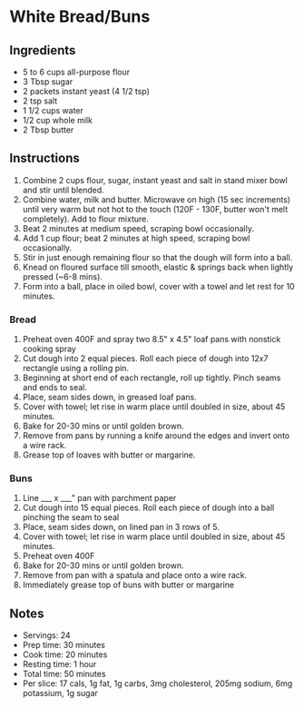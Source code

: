 # White Bread/Buns

## Ingredients

- 5 to 6 cups all-purpose flour
- 3 Tbsp sugar
- 2 packets instant yeast (4 1/2 tsp)
- 2 tsp salt
- 1 1/2 cups water
- 1/2 cup whole milk
- 2 Tbsp butter

## Instructions

1. Combine 2 cups flour, sugar, instant yeast and salt in stand mixer bowl and stir until blended.
1. Combine water, milk and butter. Microwave on high (15 sec increments) until very warm but not hot to the touch (120F - 130F, butter won't melt completely). Add to flour mixture.
1. Beat 2 minutes at medium speed, scraping bowl occasionally.
1. Add 1 cup flour; beat 2 minutes at high speed, scraping bowl occasionally.
1. Stir in just enough remaining flour so that the dough will form into a ball.
1. Knead on floured surface till smooth, elastic & springs back when lightly pressed (~6-8 mins).
1. Form into a ball, place in oiled bowl, cover with a towel and let rest for 10 minutes.

### Bread

1. Preheat oven 400F and spray two 8.5" x 4.5" loaf pans with nonstick cooking spray
1. Cut dough into 2 equal pieces. Roll each piece of dough into 12x7 rectangle using a rolling pin.
1. Beginning at short end of each rectangle, roll up tightly. Pinch seams and ends to seal.
1. Place, seam sides down, in greased loaf pans.
1. Cover with towel; let rise in warm place until doubled in size, about 45 minutes.
1. Bake for 20-30 mins or until golden brown.
1. Remove from pans by running a knife around the edges and invert onto a wire rack.
1. Grease top of loaves with butter or margarine.

### Buns

1. Line ___ x ___" pan with parchment paper
1. Cut dough into 15 equal pieces. Roll each piece of dough into a ball pinching the seam to seal
1. Place, seam sides down, on lined pan in 3 rows of 5.
1. Cover with towel; let rise in warm place until doubled in size, about 45 minutes.
1. Preheat oven 400F
1. Bake for 20-30 mins or until golden brown.
1. Remove from pan with a spatula and place onto a wire rack.
1. Immediately grease top of buns with butter or margarine

## Notes

- Servings: 24
- Prep time: 30 minutes
- Cook time: 20 minutes
- Resting time: 1 hour
- Total time: 50 minutes
- Per slice: 17 cals, 1g fat, 1g carbs, 3mg cholesterol, 205mg sodium, 6mg potassium, 1g sugar